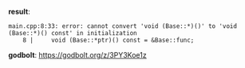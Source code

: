 **result**:
```
main.cpp:8:33: error: cannot convert 'void (Base::*)()' to 'void (Base::*)() const' in initialization
    8 |     void (Base::*ptr)() const = &Base::func;
```
**godbolt**: https://godbolt.org/z/3PY3Koe1z